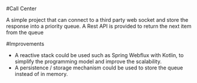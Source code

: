 #Call Center

A simple project that can connect to a third party web socket and store the
response into a priority queue. A Rest API is provided to return the next item 
from the queue


#Improvements 

* A reactive stack could be used such as Spring Webflux with Kotlin, to simplify the programming model and improve the scalability.
* A persistence / storage mechanism could be used to store the queue instead of in memory.









